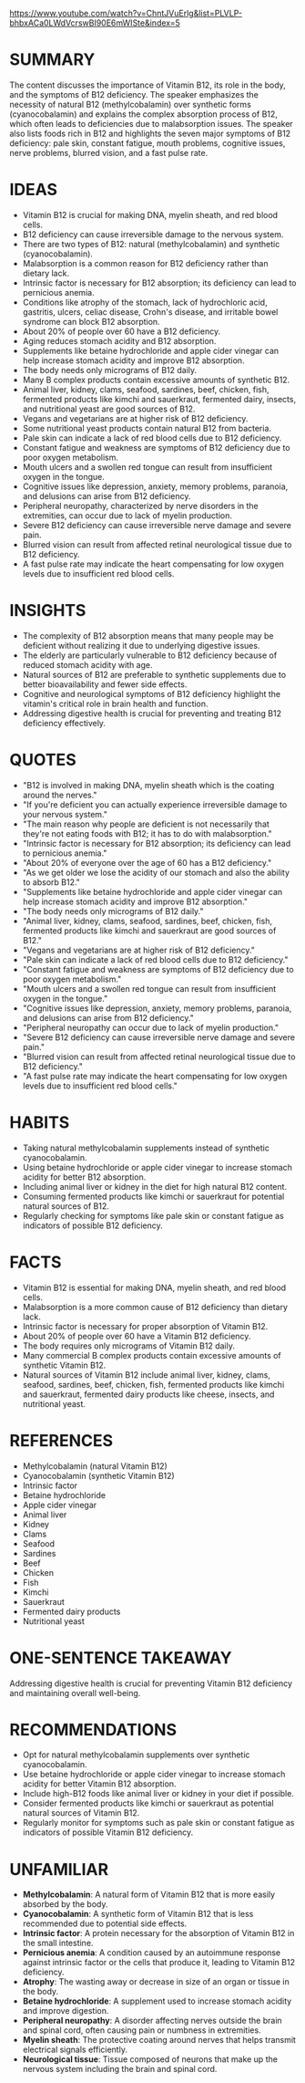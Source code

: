 https://www.youtube.com/watch?v=ChntJVuErlg&list=PLVLP-bhbxACa0LWdVcrswBI90E6mWISte&index=5
# SUMMARY

The content discusses the importance of Vitamin B12, its role in the body, and the symptoms of B12 deficiency. The speaker emphasizes the necessity of natural B12 (methylcobalamin) over synthetic forms (cyanocobalamin) and explains the complex absorption process of B12, which often leads to deficiencies due to malabsorption issues. The speaker also lists foods rich in B12 and highlights the seven major symptoms of B12 deficiency: pale skin, constant fatigue, mouth problems, cognitive issues, nerve problems, blurred vision, and a fast pulse rate.

# IDEAS

- Vitamin B12 is crucial for making DNA, myelin sheath, and red blood cells.
- B12 deficiency can cause irreversible damage to the nervous system.
- There are two types of B12: natural (methylcobalamin) and synthetic (cyanocobalamin).
- Malabsorption is a common reason for B12 deficiency rather than dietary lack.
- Intrinsic factor is necessary for B12 absorption; its deficiency can lead to pernicious anemia.
- Conditions like atrophy of the stomach, lack of hydrochloric acid, gastritis, ulcers, celiac disease, Crohn's disease, and irritable bowel syndrome can block B12 absorption.
- About 20% of people over 60 have a B12 deficiency.
- Aging reduces stomach acidity and B12 absorption.
- Supplements like betaine hydrochloride and apple cider vinegar can help increase stomach acidity and improve B12 absorption.
- The body needs only micrograms of B12 daily.
- Many B complex products contain excessive amounts of synthetic B12.
- Animal liver, kidney, clams, seafood, sardines, beef, chicken, fish, fermented products like kimchi and sauerkraut, fermented dairy, insects, and nutritional yeast are good sources of B12.
- Vegans and vegetarians are at higher risk of B12 deficiency.
- Some nutritional yeast products contain natural B12 from bacteria.
- Pale skin can indicate a lack of red blood cells due to B12 deficiency.
- Constant fatigue and weakness are symptoms of B12 deficiency due to poor oxygen metabolism.
- Mouth ulcers and a swollen red tongue can result from insufficient oxygen in the tongue.
- Cognitive issues like depression, anxiety, memory problems, paranoia, and delusions can arise from B12 deficiency.
- Peripheral neuropathy, characterized by nerve disorders in the extremities, can occur due to lack of myelin production.
- Severe B12 deficiency can cause irreversible nerve damage and severe pain.
- Blurred vision can result from affected retinal neurological tissue due to B12 deficiency.
- A fast pulse rate may indicate the heart compensating for low oxygen levels due to insufficient red blood cells.

# INSIGHTS

- The complexity of B12 absorption means that many people may be deficient without realizing it due to underlying digestive issues.
- The elderly are particularly vulnerable to B12 deficiency because of reduced stomach acidity with age.
- Natural sources of B12 are preferable to synthetic supplements due to better bioavailability and fewer side effects.
- Cognitive and neurological symptoms of B12 deficiency highlight the vitamin's critical role in brain health and function.
- Addressing digestive health is crucial for preventing and treating B12 deficiency effectively.

# QUOTES

- "B12 is involved in making DNA, myelin sheath which is the coating around the nerves."
- "If you're deficient you can actually experience irreversible damage to your nervous system."
- "The main reason why people are deficient is not necessarily that they're not eating foods with B12; it has to do with malabsorption."
- "Intrinsic factor is necessary for B12 absorption; its deficiency can lead to pernicious anemia."
- "About 20% of everyone over the age of 60 has a B12 deficiency."
- "As we get older we lose the acidity of our stomach and also the ability to absorb B12."
- "Supplements like betaine hydrochloride and apple cider vinegar can help increase stomach acidity and improve B12 absorption."
- "The body needs only micrograms of B12 daily."
- "Animal liver, kidney, clams, seafood, sardines, beef, chicken, fish, fermented products like kimchi and sauerkraut are good sources of B12."
- "Vegans and vegetarians are at higher risk of B12 deficiency."
- "Pale skin can indicate a lack of red blood cells due to B12 deficiency."
- "Constant fatigue and weakness are symptoms of B12 deficiency due to poor oxygen metabolism."
- "Mouth ulcers and a swollen red tongue can result from insufficient oxygen in the tongue."
- "Cognitive issues like depression, anxiety, memory problems, paranoia, and delusions can arise from B12 deficiency."
- "Peripheral neuropathy can occur due to lack of myelin production."
- "Severe B12 deficiency can cause irreversible nerve damage and severe pain."
- "Blurred vision can result from affected retinal neurological tissue due to B12 deficiency."
- "A fast pulse rate may indicate the heart compensating for low oxygen levels due to insufficient red blood cells."

# HABITS

- Taking natural methylcobalamin supplements instead of synthetic cyanocobalamin.
- Using betaine hydrochloride or apple cider vinegar to increase stomach acidity for better B12 absorption.
- Including animal liver or kidney in the diet for high natural B12 content.
- Consuming fermented products like kimchi or sauerkraut for potential natural sources of B12.
- Regularly checking for symptoms like pale skin or constant fatigue as indicators of possible B12 deficiency.

# FACTS

- Vitamin B12 is essential for making DNA, myelin sheath, and red blood cells.
- Malabsorption is a more common cause of B12 deficiency than dietary lack.
- Intrinsic factor is necessary for proper absorption of Vitamin B12.
- About 20% of people over 60 have a Vitamin B12 deficiency.
- The body requires only micrograms of Vitamin B12 daily.
- Many commercial B complex products contain excessive amounts of synthetic Vitamin B12.
- Natural sources of Vitamin B12 include animal liver, kidney, clams, seafood, sardines, beef, chicken, fish, fermented products like kimchi and sauerkraut, fermented dairy products like cheese, insects, and nutritional yeast.

# REFERENCES

- Methylcobalamin (natural Vitamin B12)
- Cyanocobalamin (synthetic Vitamin B12)
- Intrinsic factor
- Betaine hydrochloride
- Apple cider vinegar
- Animal liver
- Kidney
- Clams
- Seafood
- Sardines
- Beef
- Chicken
- Fish
- Kimchi
- Sauerkraut
- Fermented dairy products
- Nutritional yeast

# ONE-SENTENCE TAKEAWAY

Addressing digestive health is crucial for preventing Vitamin B12 deficiency and maintaining overall well-being.

# RECOMMENDATIONS

- Opt for natural methylcobalamin supplements over synthetic cyanocobalamin.
- Use betaine hydrochloride or apple cider vinegar to increase stomach acidity for better Vitamin B12 absorption.
- Include high-B12 foods like animal liver or kidney in your diet if possible.
- Consider fermented products like kimchi or sauerkraut as potential natural sources of Vitamin B12.
- Regularly monitor for symptoms such as pale skin or constant fatigue as indicators of possible Vitamin B12 deficiency.

# UNFAMILIAR

- **Methylcobalamin**: A natural form of Vitamin B12 that is more easily absorbed by the body.
- **Cyanocobalamin**: A synthetic form of Vitamin B12 that is less recommended due to potential side effects.
- **Intrinsic factor**: A protein necessary for the absorption of Vitamin B12 in the small intestine.
- **Pernicious anemia**: A condition caused by an autoimmune response against intrinsic factor or the cells that produce it, leading to Vitamin B12 deficiency.
- **Atrophy**: The wasting away or decrease in size of an organ or tissue in the body.
- **Betaine hydrochloride**: A supplement used to increase stomach acidity and improve digestion.
- **Peripheral neuropathy**: A disorder affecting nerves outside the brain and spinal cord, often causing pain or numbness in extremities.
- **Myelin sheath**: The protective coating around nerves that helps transmit electrical signals efficiently.
- **Neurological tissue**: Tissue composed of neurons that make up the nervous system including the brain and spinal cord.

